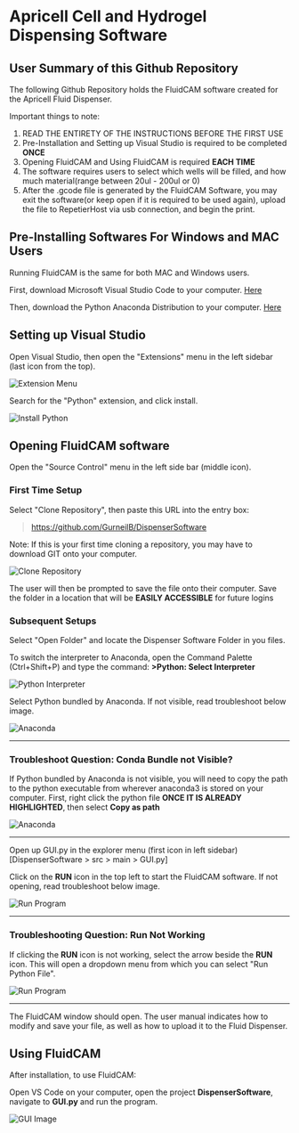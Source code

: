 # Apricell Cell and Hydrogel Dispensing Software


## User Summary of this Github Repository 
The following Github Repository holds the FluidCAM software created for the Apricell Fluid Dispenser. 

Important things to note: 
1. READ THE ENTIRETY OF THE INSTRUCTIONS BEFORE THE FIRST USE
2. Pre-Installation and Setting up Visual Studio is required to be completed **ONCE**
3. Opening FluidCAM and Using FluidCAM is required **EACH TIME**
4. The software requires users to select which wells will be filled, and how much material(range between 20ul - 200ul or 0)
5. After the .gcode file is generated by the FluidCAM Software, you may exit the software(or keep open if it is required to be used again), upload the file to RepetierHost via usb connection, and begin the print.  

 
## Pre-Installing Softwares For Windows and MAC Users
Running FluidCAM is the same for both MAC and Windows users.

First, download Microsoft Visual Studio Code to your computer. [Here](https://code.visualstudio.com/download)

Then, download the Python Anaconda Distribution to your computer. [Here](https://www.anaconda.com/download) 


## Setting up Visual Studio
Open Visual Studio, then open the "Extensions" menu in the left sidebar (last icon from the top).

![Extension Menu](Images/Extensions.png)

Search for the "Python" extension, and click install.

![Install Python](Images/Python.png)


## Opening FluidCAM software
Open the "Source Control" menu in the left side bar (middle icon).

### First Time Setup
Select "Clone Repository", then paste this URL into the entry box: 
>https://github.com/GurneilB/DispenserSoftware 

Note: If this is your first time cloning a repository, you may have to download GIT onto your computer.

![Clone Repository](Images/Repo.png)

The user will then be prompted to save the file onto their computer. Save the folder in a location that will be **EASILY ACCESSIBLE** for future logins

### Subsequent Setups
Select "Open Folder" and locate the Dispenser Software Folder in you files. 

To switch the interpreter to Anaconda, open the Command Palette (Ctrl+Shift+P) and type the command: **>Python: Select Interpreter**

![Python Interpreter](Images/Interpreter_command.png)

Select Python bundled by Anaconda. If not visible, read troubleshoot below image.

![Anaconda](Images/Conda.png)
_________________________________________________________________________________________________________________________________
### Troubleshoot Question: Conda Bundle not Visible?

If Python bundled by Anaconda is not visible, you will need to copy the path to the python executable from wherever anaconda3 is stored on your computer. First, right click the python file **ONCE IT IS ALREADY HIGHLIGHTED**, then select **Copy as path**

![Anaconda](Images/Copy_As_Path.png)
_________________________________________________________________________________________________________________________________

Open up GUI.py in the explorer menu (first icon in left sidebar) [DispenserSoftware > src > main > GUI.py] 

Click on the **RUN** icon in the top left to start the FluidCAM software. If not opening, read troubleshoot below image.

![Run Program](Images/Run.png)
_________________________________________________________________________________________________________________________________
### Troubleshooting Question: Run Not Working 
If clicking the **RUN** icon is not working, select the arrow beside the **RUN** icon. This will open a dropdown menu from which you can select "Run Python File".

![Run Program](Images/Run_Python_File.png)
_________________________________________________________________________________________________________________________________
The FluidCAM window should open. The user manual indicates how to modify and save your file, as well as how to upload it to the Fluid Dispenser.

## Using FluidCAM
After installation, to use FluidCAM:

Open VS Code on your computer, open the project **DispenserSoftware**, navigate to **GUI.py** and run the program.

![GUI Image](Images/Program.png)
